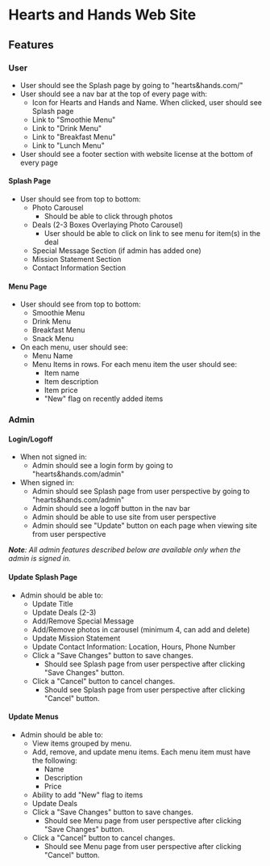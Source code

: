 # Hearts and Hands Web Site

## Features

### User

* User should see the Splash page by going to "hearts&hands.com/"
* User should see a nav bar at the top of every page with:
  * Icon for Hearts and Hands and Name. When clicked, user should see Splash page
  * Link to "Smoothie Menu"
  * Link to "Drink Menu"
  * Link to "Breakfast Menu"
  * Link to "Lunch Menu"
* User should see a footer section with website license at the bottom of every page


#### Splash Page

* User should see from top to bottom:
  * Photo Carousel
    * Should be able to click through photos
  * Deals (2-3 Boxes Overlaying Photo Carousel)
    * User should be able to click on link to see menu for item(s) in the deal
  * Special Message Section (if admin has added one)
  * Mission Statement Section
  * Contact Information Section

#### Menu Page

* User should see from top to bottom:
  * Smoothie Menu
  * Drink Menu
  * Breakfast Menu
  * Snack Menu
* On each menu, user should see:
  * Menu Name
  * Menu Items in rows. For each menu item the user should see:
    * Item name
    * Item description
    * Item price
    * "New" flag on recently added items

### Admin

#### Login/Logoff

* When not signed in:
  * Admin should see a login form by going to "hearts&hands.com/admin"
* When signed in:
  * Admin should see Splash page from user perspective by going to "hearts&hands.com/admin"
  * Admin should see a logoff button in the nav bar
  * Admin should be able to use site from user perspective
  * Admin should see "Update" button on each page when viewing site from user perspective

_**Note**: All admin features described below are available only when the admin is signed in._

#### Update Splash Page

* Admin should be able to:
  * Update Title
  * Update Deals (2-3)
  * Add/Remove Special Message
  * Add/Remove photos in carousel (minimum 4, can add and delete)
  * Update Mission Statement
  * Update Contact Information: Location, Hours, Phone Number
  * Click a "Save Changes" button to save changes.
    * Should see Splash page from user perspective after clicking "Save Changes" button.
  * Click a "Cancel" button to cancel changes.
    * Should see Splash page from user perspective after clicking "Cancel" button.


#### Update Menus

* Admin should be able to:
  * View items grouped by menu.
  * Add, remove, and update menu items. Each menu item must have the following:
    * Name
    * Description
    * Price
  * Ability to add "New" flag to items
  * Update Deals
  * Click a "Save Changes" button to save changes.
    * Should see Menu page from user perspective after clicking "Save Changes" button.
  * Click a "Cancel" button to cancel changes.
    * Should see Menu page from user perspective after clicking "Cancel" button.
